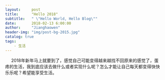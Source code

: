 ```yaml
---
layout:     post
title:      "Hello 2018"
subtitle:   " \"Hello World, Hello Blog\""
date:       2018-02-13 6:00:00
author:     "Jianghaowen"
header-img: "img/post-bg-2015.jpg"
catalog: true
tags:
    - 生活
---
```

&nbsp;&nbsp;&nbsp;&nbsp;&nbsp;2018年新年马上就要到了，感觉自己可能变得越来越找不回原来的感觉了，蛋疼的生活，我到底应该去做什么或者实现什么呢？怎么才能让自己每天都变得快快乐乐呢？希望能享受生活。





